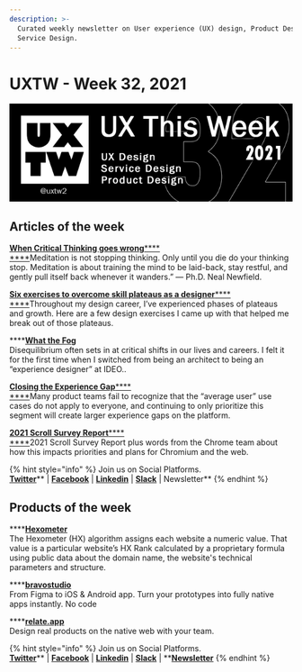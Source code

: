 ```yaml
---
description: >-
  Curated weekly newsletter on User experience (UX) design, Product Design and
  Service Design.
---
```


# UXTW - Week 32, 2021

![UXThisWeek newsletter, Issue #32, 2021](../.gitbook/assets/uxtw-banner-2021-32.jpg)



## Articles of the week

****[**When Critical Thinking goes wrong**](https://blog.prototypr.io/when-critical-thinking-goes-wrong-c14686e3d4ab?ref=uxthisweek)****[****\
****](https://bootcamp.uxdesign.cc/8-strategies-to-help-your-ux-portfolio-stand-out-from-the-crowd-20fa1a59e102/?ref=uxthisweek)Meditation is not stopping thinking. Only until you die do your thinking stop. Meditation is about training the mind to be laid-back, stay restful, and gently pull itself back whenever it wanders.” — Ph.D. Neal Newfield.

****[**Six exercises to overcome skill plateaus as a designer**](https://uxdesign.cc/how-to-break-out-of-your-plateau-as-a-designer-7cb762d1039f?ref=uxthisweek)****[****\
****](https://uxplanet.org/10-simple-tips-to-improve-user-testing-6a86c84e2794/?ref=uxthisweek)Throughout my design career, I’ve experienced phases of plateaus and growth. Here are a few design exercises I came up with that helped me break out of those plateaus.

****[**What the Fog**](https://design.google/library/what-the-fog/?ref=uxthisweek)\
Disequilibrium often sets in at critical shifts in our lives and careers. I felt it for the first time when I switched from being an architect to being an “experience designer” at IDEO..

****[**Closing the Experience Gap**](https://airbnb.design/closing-the-experience-gap/?ref=uxthisweek)****[****\
****](https://productcoalition.com/product-discovery-playbook-a579bbe3e572/?ref=uxthisweek)Many product teams fail to recognize that the “average user” use cases do not apply to everyone, and continuing to only prioritize this segment will create larger experience gaps on the platform.

****[**2021 Scroll Survey Report**](https://web.dev/2021-scroll-survey-report/?ref=uxthisweek)****[****\
****](https://www.nngroup.com/articles/qualitative-rigor/?ref=uxthisweek)2021 Scroll Survey Report plus words from the Chrome team about how this impacts priorities and plans for Chromium and the web.

{% hint style="info" %}
Join us on Social Platforms. \
[**Twitter**](https://twitter.com/uxtw2)** | **[**Facebook**](https://www.facebook.com/webusabilityandux)** | **[**Linkedin**](https://www.linkedin.com/groups/1875717/)** | **[**Slack**](https://join.slack.com/t/uxthisweek/shared\_invite/zt-szpdweo1-d78hso8FppFcI68Xue\_9Yw)** | Newsletter**
{% endhint %}

## Products of the week

****[**Hexometer**](https://hexometer.com/?ref=uxthisweek)\
The Hexometer (HX) algorithm assigns each website a numeric value. That value is a particular website’s HX Rank calculated by a proprietary formula using public data about the domain name, the website's technical parameters and structure.

****[**bravostudio**](https://www.bravostudio.app/?ref=uxthisweek)\
From Figma to iOS & Android app. Turn your prototypes into fully native apps instantly. No code

****[**relate.app**](https://relate.app/?ref=uxthisweek)\
Design real products on the native web with your team.

{% hint style="info" %}
Join us on Social Platforms.\
[**Twitter**](https://twitter.com/uxtw2)** | **[**Facebook**](https://www.facebook.com/webusabilityandux)** | **[**Linkedin**](https://www.linkedin.com/groups/1875717/)** | **[**Slack**](https://join.slack.com/t/uxthisweek/shared\_invite/zt-szpdweo1-d78hso8FppFcI68Xue\_9Yw)** | **[**Newsletter**](https://gmail.us17.list-manage.com/subscribe?u=1b23fd286b43ac36e4acba123\&id=0009036f95)
{% endhint %}
